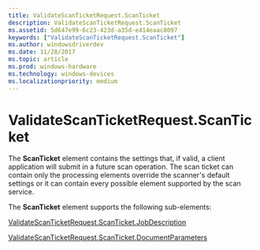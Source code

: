 ```yaml
---
title: ValidateScanTicketRequest.ScanTicket
description: ValidateScanTicketRequest.ScanTicket
ms.assetid: 5d647e99-6c23-423d-a35d-e414eaac8097
keywords: ["ValidateScanTicketRequest.ScanTicket"]
ms.author: windowsdriverdev
ms.date: 11/28/2017
ms.topic: article
ms.prod: windows-hardware
ms.technology: windows-devices
ms.localizationpriority: medium
---
```


# ValidateScanTicketRequest.ScanTicket


The **ScanTicket** element contains the settings that, if valid, a client application will submit in a future scan operation. The scan ticket can contain only the processing elements override the scanner's default settings or it can contain every possible element supported by the scan service.

The **ScanTicket** element supports the following sub-elements:

[ValidateScanTicketRequest.ScanTicket.JobDescription](validatescanticketrequest-scanticket-jobdescription.md)

[ValidateScanTicketRequest.ScanTicket.DocumentParameters](validatescanticketrequest-scanticket-documentparameters.md)

 

 





